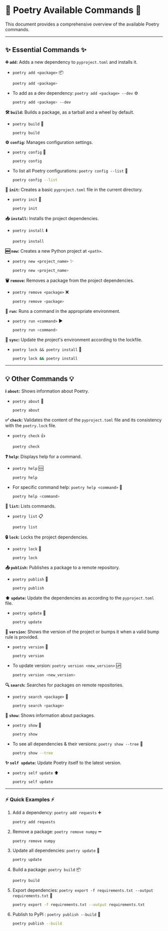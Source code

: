 # 🎼 Poetry Available Commands 🚀

This document provides a comprehensive overview of the available Poetry commands.

---

## ✨ Essential Commands ✨

**➕ `add`:** Adds a new dependency to `pyproject.toml` and installs it.

*   `poetry add <package>`  📦
    ```bash
    poetry add <package>
    ```
*   To add as a dev dependency: `poetry add <package> --dev` ⚙️
    ```bash
    poetry add <package> --dev
    ```

**🛠️ `build`:** Builds a package, as a tarball and a wheel by default.

*   `poetry build` 🧱
    ```bash
    poetry build
    ```

**⚙️ `config`:** Manages configuration settings.

*   `poetry config` 🔧
    ```bash
    poetry config
    ```
*   To list all Poetry configurations: `poetry config --list` 📜
    ```bash
    poetry config --list
    ```

**🐣 `init`:** Creates a basic `pyproject.toml` file in the current directory.

*   `poetry init` 🌱
    ```bash
    poetry init
    ```

**📥 `install`:** Installs the project dependencies.

*   `poetry install` ⬇️
    ```bash
    poetry install
    ```

**🆕 `new`:** Creates a new Python project at `<path>`.

*   `poetry new <project_name>` ✨
    ```bash
    poetry new <project_name>
    ```

**🗑️ `remove`:** Removes a package from the project dependencies.

*   `poetry remove <package>` ❌
    ```bash
    poetry remove <package>
    ```

**🏃 `run`:** Runs a command in the appropriate environment.

*   `poetry run <command>` ▶️
    ```bash
    poetry run <command>
    ```

**🔄 `sync`:** Update the project's environment according to the lockfile.

*   `poetry lock && poetry install` 🔗
    ```bash
    poetry lock && poetry install
    ```

---

## 💡 Other Commands 💡

**ℹ️ `about`:** Shows information about Poetry.

*   `poetry about` 🤔
    ```bash
    poetry about
    ```

**✅ `check`:** Validates the content of the `pyproject.toml` file and its consistency with the `poetry.lock` file.

*   `poetry check` 👍
    ```bash
    poetry check
    ```

**❓ `help`:** Displays help for a command.

*   `poetry help` 🆘
    ```bash
    poetry help
    ```
*   For specific command help: `poetry help <command>` 📖
    ```bash
    poetry help <command>
    ```

**📜 `list`:** Lists commands.

*   `poetry list` 📋
    ```bash
    poetry list
    ```

**🔒 `lock`:** Locks the project dependencies.

*   `poetry lock` 📌
    ```bash
    poetry lock
    ```

**📤 `publish`:** Publishes a package to a remote repository.

*   `poetry publish` 🚀
    ```bash
    poetry publish
    ```

**⬆️ `update`:** Update the dependencies as according to the `pyproject.toml` file.

*   `poetry update` 🔄
    ```bash
    poetry update
    ```

**🔖 `version`:** Shows the version of the project or bumps it when a valid bump rule is provided.

*   `poetry version`  🔢
    ```bash
    poetry version
    ```
*   To update version: `poetry version <new_version>`  🆙
    ```bash
    poetry version <new_version>
    ```

**🔍 `search`:** Searches for packages on remote repositories.

*   `poetry search <package>` 🔎
    ```bash
    poetry search <package>
    ```

**👀 `show`:** Shows information about packages.

*   `poetry show`  🔎
    ```bash
    poetry show
    ```
*   To see all dependencies & their versions: `poetry show --tree` 🌳
    ```bash
    poetry show --tree
    ```

**✨ `self update`:** Update Poetry itself to the latest version.

*   `poetry self update` ⬆️
    ```bash
    poetry self update
    ```

---

### ⚡️ Quick Examples ⚡️

1.  Add a dependency: `poetry add requests` ➕
    ```bash
    poetry add requests
    ```
2.  Remove a package: `poetry remove numpy` ➖
    ```bash
    poetry remove numpy
    ```
3.  Update all dependencies: `poetry update` 🔄
    ```bash
    poetry update
    ```
4.  Build a package: `poetry build` 📦
    ```bash
    poetry build
    ```
5.  Export dependencies: `poetry export -f requirements.txt --output requirements.txt` 📄
    ```bash
    poetry export -f requirements.txt --output requirements.txt
    ```
6.  Publish to PyPI : `poetry publish --build` 🚀
    ```bash
    poetry publish --build
    ```
